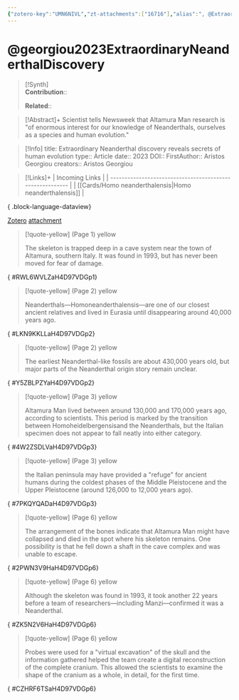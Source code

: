 ```yaml
---
{"zotero-key":"UMN6NIVL","zt-attachments":["16716"],"alias":", @Extraordinary Neanderthal discovery reveals secrets of human evolution","keywords":[],"FirstAuthor":"[[ Aristos Georgiou]]","tags":["source/article"],"dg-publish":true,"id":"5c5a6f8d-319d-4dd1-bb86-b7e5a1b2c518","title":"Neanderthal Skeleton Discovery Changes What We Know About Human Evolution","permalink":"/sources/georgiou2023-extraordinary-neanderthal-discovery/","dgPassFrontmatter":true}
---
```


# @georgiou2023ExtraordinaryNeanderthalDiscovery

>[!Synth]  
>**Contribution**::  
>  
>**Related**:: 
>  

> [!Abstract]+
> Scientist tells Newsweek that Altamura Man research is "of enormous interest for our knowledge of Neanderthals, ourselves as a species and human evolution."

> [!Info]
> title: Extraordinary Neanderthal discovery reveals secrets of human evolution
> type:: Article 
> date:: 2023
> DOI:: 
> FirstAuthor:: Aristos Georgiou
> creators:: Aristos Georgiou

> [!Links]+
>  | Incoming Links                                            |
> | --------------------------------------------------------- |
> | [[Cards/Homo neanderthalensis\|Homo neanderthalensis]] |
> 
{ .block-language-dataview}


[Zotero](zotero://select/library/items/UMN6NIVL) [attachment](<file:///Users/nathanmaxwell/Zotero/storage/H4D97VDG/2023%20-%20Extraordinary%20Neanderthal%20discovery%20reveals%20secrets%20of%20human%20evolution.pdf>)

> [!quote-yellow] (Page 1) yellow
> 
> The skeleton is trapped deep in a cave system near the town of  Altamura, southern Italy. It was found in 1993, but has never been  moved for fear of damage.
>
{ #RWL6WVLZaH4D97VDGp1}


> [!quote-yellow] (Page 2) yellow
> 
> Neanderthals—Homoneanderthalensis—are one of our closest ancient  relatives and lived in Eurasia until disappearing around 40,000 years  ago.
>
{ #LKN9KKLLaH4D97VDGp2}


> [!quote-yellow] (Page 2) yellow
> 
> The earliest  Neanderthal-like fossils are about 430,000 years old, but major parts of  the Neanderthal origin story remain unclear.
>
{ #Y5ZBLPZYaH4D97VDGp2}


> [!quote-yellow] (Page 3) yellow
> 
> Altamura Man lived between around 130,000 and 170,000 years ago,  according to scientists. This period is marked by the transition between  Homoheidelbergensisand the Neanderthals, but the Italian specimen  does not appear to fall neatly into either category.
>
{ #4W2ZSDLVaH4D97VDGp3}


> [!quote-yellow] (Page 3) yellow
> 
> the Italian peninsula may have  provided a "refuge" for ancient humans during the coldest phases of the  Middle Pleistocene and the Upper Pleistocene (around 126,000 to  12,000 years ago).
>
{ #7PKQYQADaH4D97VDGp3}


> [!quote-yellow] (Page 6) yellow
> 
> The arrangement of the bones indicate that Altamura Man might have  collapsed and died in the spot where his skeleton remains. One  possibility is that he fell down a shaft in the cave complex and was  unable to escape.
>
{ #2PWN3V9HaH4D97VDGp6}


> [!quote-yellow] (Page 6) yellow
> 
> Although the skeleton  was found in 1993, it took another 22 years before a team of  researchers—including Manzi—confirmed it was a Neanderthal.
>
{ #ZK5N2V6HaH4D97VDGp6}


> [!quote-yellow] (Page 6) yellow
> 
> Probes were used for a "virtual excavation" of the skull and the  information gathered helped the team create a digital reconstruction of  the complete cranium. This allowed the scientists to examine the shape  of the cranium as a whole, in detail, for the first time.
>
{ #CZHRF6TSaH4D97VDGp6}
